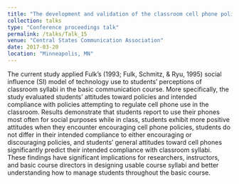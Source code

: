 ```yaml
---
title: "The development and validation of the classroom cell phone policy attitudes and policy compliance instruments"
collection: talks
type: "Conference proceedings talk"
permalink: /talks/Talk_15
venue: "Central States Communication Association"
date: 2017-03-20
location: "Minneapolis, MN"
---
```


The current study applied Fulk’s (1993; Fulk, Schmitz, & Ryu, 1995) social influence (SI) model of technology use to students’ perceptions of classroom syllabi in the basic communication course. More specifically, the study evaluated students’ attitudes toward policies and intended compliance with policies attempting to regulate cell phone use in the classroom. Results demonstrate that students report to use their phones most often for social purposes while in class, students exhibit more positive attitudes when they encounter encouraging cell phone policies, students do not differ in their intended compliance to either encouraging or discouraging policies, and students’ general attitudes toward cell phones significantly predict their intended compliance with classroom syllabi. These findings have significant implications for researchers, instructors, and basic course directors in designing usable course syllabi and better understanding how to manage students throughout the basic course. 